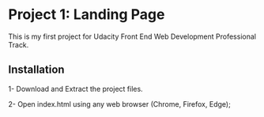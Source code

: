 # Project 1: Landing Page

This is my first project for Udacity Front End Web Development Professional Track.

## Installation

1- Download and Extract the project files.

2- Open index.html using any web browser (Chrome, Firefox, Edge);
